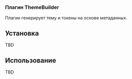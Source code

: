 ### Плагин ThemeBuilder

Плагин генерирует тему и токены на основе метаданных.

## Установка
TBD

## Использование
TBD
